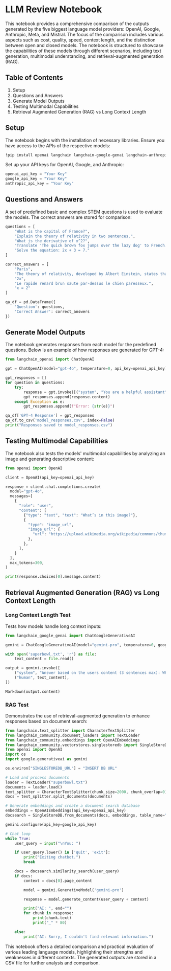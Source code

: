 # LLM Review Notebook

This notebook provides a comprehensive comparison of the outputs generated by the five biggest language model providers: OpenAI, Google, Anthropic, Meta, and Mistral. The focus of the comparison includes various aspects such as cost, quality, speed, context length, and the distinction between open and closed models. The notebook is structured to showcase the capabilities of these models through different scenarios, including text generation, multimodal understanding, and retrieval-augmented generation (RAG).


## Table of Contents
1. Setup
2. Questions and Answers
3. Generate Model Outputs
4. Testing Multimodal Capabilities
5. Retrieval Augmented Generation (RAG) vs Long Context Length

## Setup

The notebook begins with the installation of necessary libraries. Ensure you have access to the APIs of the respective models:

```bash
!pip install openai langchain langchain-google-genai langchain-anthropic langchain-openai pandas google-generativeai IPython singlestoredb
```

Set up your API keys for OpenAI, Google, and Anthropic:

```python
openai_api_key = "Your Key"
google_api_key = "Your Key"
anthropic_api_key = "Your Key"
```

## Questions and Answers

A set of predefined basic and complex STEM questions is used to evaluate the models. The correct answers are stored for comparison:

```python
questions = [
    "What is the capital of France?",
    "Explain the theory of relativity in two sentences.",
    "What is the derivative of x^2?",
    "Translate 'The quick brown fox jumps over the lazy dog' to French.",
    "Solve the equation: 2x + 3 = 7."
]

correct_answers = [
    "Paris",
    "The theory of relativity, developed by Albert Einstein, states that the laws of physics are the same for all non-accelerating observers and that the speed of light in a vacuum is constant regardless of the speed at which an observer travels. This theory revolutionized our understanding of space, time, and gravity.",
    "2x",
    "Le rapide renard brun saute par-dessus le chien paresseux.",
    "x = 2"
]

qa_df = pd.DataFrame({
    'Question': questions,
    'Correct Answer': correct_answers
})
```

## Generate Model Outputs

The notebook generates responses from each model for the predefined questions. Below is an example of how responses are generated for GPT-4:

```python
from langchain_openai import ChatOpenAI

gpt = ChatOpenAI(model="gpt-4o", temperature=0, api_key=openai_api_key)

gpt_responses = []
for question in questions:
    try:
        response = gpt.invoke([("system", "You are a helpful assistant"), ("human", question)])
        gpt_responses.append(response.content)
    except Exception as e:
        gpt_responses.append(f"Error: {str(e)}")

qa_df['GPT-4 Response'] = gpt_responses
qa_df.to_csv('model_responses.csv', index=False)
print("Responses saved to model_responses.csv")
```

## Testing Multimodal Capabilities

The notebook also tests the models' multimodal capabilities by analyzing an image and generating descriptive content:

```python
from openai import OpenAI

client = OpenAI(api_key=openai_api_key)

response = client.chat.completions.create(
  model="gpt-4o",
  messages=[
    {
      "role": "user",
      "content": [
        {"type": "text", "text": "What’s in this image?"},
        {
          "type": "image_url",
          "image_url": {
            "url": "https://upload.wikimedia.org/wikipedia/commons/thumb/d/dd/Gfp-wisconsin-madison-the-nature-boardwalk.jpg/2560px-Gfp-wisconsin-madison-the-nature-boardwalk.jpg",
          },
        },
      ],
    }
  ],
  max_tokens=300,
)

print(response.choices[0].message.content)
```

## Retrieval Augmented Generation (RAG) vs Long Context Length

### Long Context Length Test

Tests how models handle long context inputs:

```python
from langchain_google_genai import ChatGoogleGenerativeAI

gemini = ChatGoogleGenerativeAI(model="gemini-pro", temperature=0, google_api_key=google_api_key)

with open('superbowl.txt', 'r') as file:
    text_content = file.read()

output = gemini.invoke([
    ("system", "Answer based on the users content (3 sentences max): Which celebrities were at the 2024 superbowl?"),
    ("human", text_content),
])

Markdown(output.content)
```

### RAG Test

Demonstrates the use of retrieval-augmented generation to enhance responses based on document search:

```python
from langchain.text_splitter import CharacterTextSplitter
from langchain_community.document_loaders import TextLoader
from langchain_community.embeddings import OpenAIEmbeddings
from langchain_community.vectorstores.singlestoredb import SingleStoreDB
from openai import OpenAI
import os
import google.generativeai as gemini

os.environ["SINGLESTOREDB_URL"] = "INSERT DB URL"

# Load and process documents
loader = TextLoader("superbowl.txt")
documents = loader.load()
text_splitter = CharacterTextSplitter(chunk_size=2000, chunk_overlap=0)
docs = text_splitter.split_documents(documents)

# Generate embeddings and create a document search database
embeddings = OpenAIEmbeddings(api_key=openai_api_key)
docsearch = SingleStoreDB.from_documents(docs, embeddings, table_name="superbowl")

gemini.configure(api_key=google_api_key)

# Chat loop
while True:
    user_query = input("\nYou: ")

    if user_query.lower() in ['quit', 'exit']:
        print("Exiting chatbot.")
        break

    docs = docsearch.similarity_search(user_query)
    if docs:
        context = docs[0].page_content

        model = gemini.GenerativeModel('gemini-pro')

        response = model.generate_content(user_query + context)

        print("AI: ", end="")
        for chunk in response:
            print(chunk.text)
            print("_" * 80)

    else:
        print("AI: Sorry, I couldn't find relevant information.")
```

This notebook offers a detailed comparison and practical evaluation of various leading language models, highlighting their strengths and weaknesses in different contexts. The generated outputs are stored in a CSV file for further analysis and comparison.
